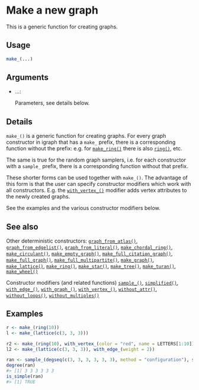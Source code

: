 # Make a new graph

This is a generic function for creating graphs.

## Usage

``` r
make_(...)
```

## Arguments

- ...:

  Parameters, see details below.

## Details

`make_()` is a generic function for creating graphs. For every graph
constructor in igraph that has a `make_` prefix, there is a
corresponding function without the prefix: e.g. for
[`make_ring()`](https://r.igraph.org/reference/make_ring.md) there is
also [`ring()`](https://r.igraph.org/reference/make_ring.md), etc.

The same is true for the random graph samplers, i.e. for each
constructor with a `sample_` prefix, there is a corresponding function
without that prefix.

These shorter forms can be used together with `make_()`. The advantage
of this form is that the user can specify constructor modifiers which
work with all constructors. E.g. the
[`with_vertex_()`](https://r.igraph.org/reference/with_vertex_.md)
modifier adds vertex attributes to the newly created graphs.

See the examples and the various constructor modifiers below.

## See also

Other deterministic constructors:
[`graph_from_atlas()`](https://r.igraph.org/reference/graph_from_atlas.md),
[`graph_from_edgelist()`](https://r.igraph.org/reference/graph_from_edgelist.md),
[`graph_from_literal()`](https://r.igraph.org/reference/graph_from_literal.md),
[`make_chordal_ring()`](https://r.igraph.org/reference/make_chordal_ring.md),
[`make_circulant()`](https://r.igraph.org/reference/make_circulant.md),
[`make_empty_graph()`](https://r.igraph.org/reference/make_empty_graph.md),
[`make_full_citation_graph()`](https://r.igraph.org/reference/make_full_citation_graph.md),
[`make_full_graph()`](https://r.igraph.org/reference/make_full_graph.md),
[`make_full_multipartite()`](https://r.igraph.org/reference/make_full_multipartite.md),
[`make_graph()`](https://r.igraph.org/reference/make_graph.md),
[`make_lattice()`](https://r.igraph.org/reference/make_lattice.md),
[`make_ring()`](https://r.igraph.org/reference/make_ring.md),
[`make_star()`](https://r.igraph.org/reference/make_star.md),
[`make_tree()`](https://r.igraph.org/reference/make_tree.md),
[`make_turan()`](https://r.igraph.org/reference/make_turan.md),
[`make_wheel()`](https://r.igraph.org/reference/make_wheel.md)

Constructor modifiers (and related functions)
[`sample_()`](https://r.igraph.org/reference/sample_.md),
[`simplified()`](https://r.igraph.org/reference/simplified.md),
[`with_edge_()`](https://r.igraph.org/reference/with_edge_.md),
[`with_graph_()`](https://r.igraph.org/reference/with_graph_.md),
[`with_vertex_()`](https://r.igraph.org/reference/with_vertex_.md),
[`without_attr()`](https://r.igraph.org/reference/without_attr.md),
[`without_loops()`](https://r.igraph.org/reference/without_loops.md),
[`without_multiples()`](https://r.igraph.org/reference/without_multiples.md)

## Examples

``` r
r <- make_(ring(10))
l <- make_(lattice(c(3, 3, 3)))

r2 <- make_(ring(10), with_vertex_(color = "red", name = LETTERS[1:10]))
l2 <- make_(lattice(c(3, 3, 3)), with_edge_(weight = 2))

ran <- sample_(degseq(c(3, 3, 3, 3, 3, 3), method = "configuration"), simplified())
degree(ran)
#> [1] 3 3 3 3 3 3
is_simple(ran)
#> [1] TRUE
```
